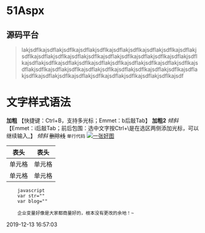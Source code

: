 # 51Aspx
## 源码平台
> lakjsdflkajsdflakjsdflkajsdflakjsdflkajsdflakjsdflkajsdflakjsdflkajsdflakjsdflkajsdflakjsdflkajsdflakjsdflkajsdflakjsdflkajsdflakjsdflkajsdflakjsdflkajsdflakjsdflkajsdflakjsdflkajsdflakjsdflkajsdflakjsdflkajsdflakjsdflkajsdflakjsdflkajsdflakjsdflkajsdflakjsdflkajsdflakjsdflkajsdflakjsdflkajsdflakjsdflkajsdflakjsdflkajsdflakjsdflkajsdflakjsdflkajsdflakjsdflkajsdf
# 文字样式语法
**加粗** 【快捷键：Ctrl+B，支持多光标；Emmet：b后敲Tab】
__加粗2__
_倾斜_【Emmet：i后敲Tab；前后包围：选中文字按Ctrl+\是在选区两侧添加光标，可以继续输入_】
*倾斜*
~~删除线~~
``` 单行代码 ```
[![一张好图](https://timgsa.baidu.com/timg?image&quality=80&size=b9999_10000&sec=1576237140740&di=ffc6201c25adb77b53110d6c8878ea6d&imgtype=0&src=http%3A%2F%2Fpic.bkill.com%2Fimg%2Fdownload%2F20180330155158163.jpg)](http://www.baidu.com)

|  表头   | 表头  |
|  ----  | ----  |
| 单元格  | 单元格 |
| 单元格  | 单元格 |

```
	javascript
	var str=""
	var blog=""
```
```
	企业变量好像是大家都商量好的，根本没有更改的余地！~
```
2019-12-13 16:57:03